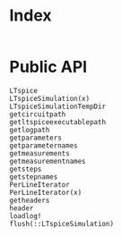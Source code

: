 # Index

```@index
```


# Public API

```@docs
LTspice
LTspiceSimulation(x)
LTspiceSimulationTempDir
getcircuitpath
getltspiceexecutablepath
getlogpath
getparameters
getparameternames
getmeasurements
getmeasurementnames
getsteps
getstepnames
PerLineIterator
PerLineIterator(x)
getheaders
header
loadlog!
flush(::LTspiceSimulation)
```

